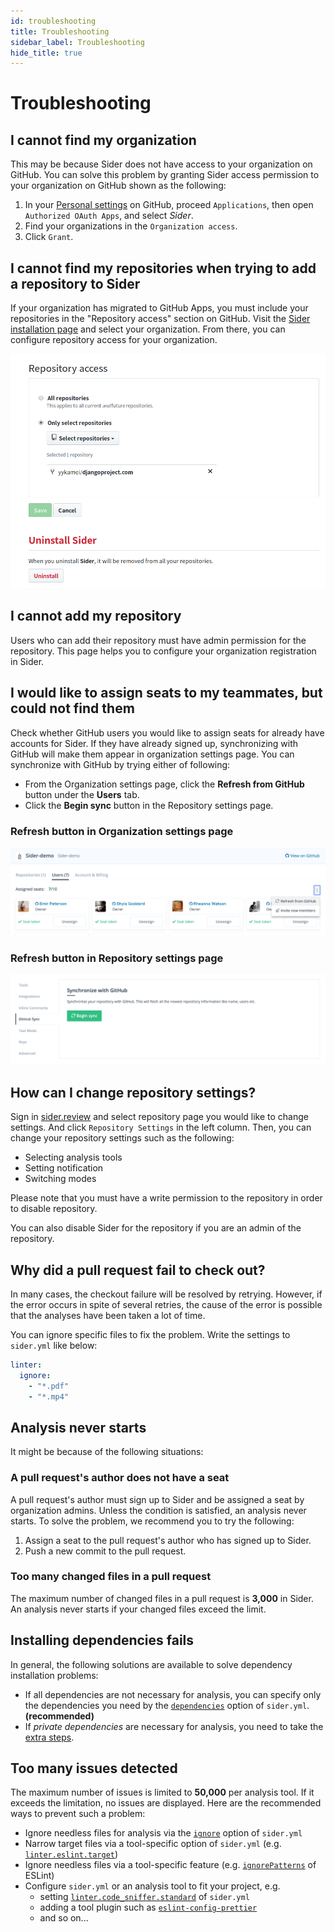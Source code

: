 ```yaml
---
id: troubleshooting
title: Troubleshooting
sidebar_label: Troubleshooting
hide_title: true
---
```


# Troubleshooting

## I cannot find my organization

This may be because Sider does not have access to your organization on GitHub. You can solve this problem by granting Sider access permission to your organization on GitHub shown as the following:

1. In your [Personal settings](https://github.com/settings/applications) on GitHub, proceed `Applications`, then open `Authorized OAuth Apps`, and select _Sider_.
2. Find your organizations in the `Organization access`.
3. Click `Grant`.

## I cannot find my repositories when trying to add a repository to Sider

If your organization has migrated to GitHub Apps, you must include your repositories in the "Repository access" section on GitHub.
Visit the [Sider installation page](https://github.com/apps/sider/installations/new) and select your organization. From there, you can configure repository access for your organization.

![Add a new organization](./assets/repository-access-on-github.png)

## I cannot add my repository

Users who can add their repository must have admin permission for the repository. This page helps you to configure your organization registration in Sider.

## I would like to assign seats to my teammates, but could not find them

Check whether GitHub users you would like to assign seats for already have accounts for Sider. If they have already signed up, synchronizing with GitHub will make them appear in organization settings page. You can synchronize with GitHub by trying either of following:

- From the Organization settings page, click the **Refresh from GitHub** button under the **Users** tab.
- Click the **Begin sync** button in the Repository settings page.

### Refresh button in Organization settings page

![Refresh button](./assets/refresh-from-github-button.png)

### Refresh button in Repository settings page

![Synchronize with GitHub](./assets/synchronize-with-github-button.png)

## How can I change repository settings?

Sign in [sider.review](https://sider.review) and select repository page you would like to change settings. And click `Repository Settings` in the left column. Then, you can change your repository settings such as the following:

- Selecting analysis tools
- Setting notification
- Switching modes

Please note that you must have a write permission to the repository in order to disable repository.

You can also disable Sider for the repository if you are an admin of the repository.

## Why did a pull request fail to check out?

In many cases, the checkout failure will be resolved by retrying. However, if the error occurs in spite of several retries, the cause of the error is possible that the analyses have been taken a lot of time.

You can ignore specific files to fix the problem. Write the settings to `sider.yml` like below:

```yaml
linter:
  ignore:
    - "*.pdf"
    - "*.mp4"
```

## Analysis never starts

It might be because of the following situations:

### A pull request's author does not have a seat

A pull request's author must sign up to Sider and be assigned a seat by organization admins.
Unless the condition is satisfied, an analysis never starts.
To solve the problem, we recommend you to try the following:

1. Assign a seat to the pull request's author who has signed up to Sider.
2. Push a new commit to the pull request.

### Too many changed files in a pull request

The maximum number of changed files in a pull request is **3,000** in Sider.
An analysis never starts if your changed files exceed the limit.

## Installing dependencies fails

In general, the following solutions are available to solve dependency installation problems:

- If all dependencies are not necessary for analysis, you can specify only the dependencies you need by the [`dependencies`](./getting-started/custom-configuration.md#linteranalyzer_iddependencies) option of `sider.yml`. **(recommended)**
- If _private dependencies_ are necessary for analysis, you need to take the [extra steps](./advanced-settings/private-dependencies.md).

## Too many issues detected

The maximum number of issues is limited to **50,000** per analysis tool.
If it exceeds the limitation, no issues are displayed.
Here are the recommended ways to prevent such a problem:

- Ignore needless files for analysis via the [`ignore`](./getting-started/custom-configuration.md#ignore) option of `sider.yml`
- Narrow target files via a tool-specific option of `sider.yml` (e.g. [`linter.eslint.target`](./tools/javascript/eslint.md#target))
- Ignore needless files via a tool-specific feature (e.g. [`ignorePatterns`](https://eslint.org/docs/user-guide/configuring#ignoring-files-and-directories) of ESLint)
- Configure `sider.yml` or an analysis tool to fit your project, e.g.
  - setting [`linter.code_sniffer.standard`](./tools/php/code-sniffer.md#standard) of `sider.yml`
  - adding a tool plugin such as [`eslint-config-prettier`](https://www.npmjs.com/package/eslint-config-prettier)
  - and so on...
